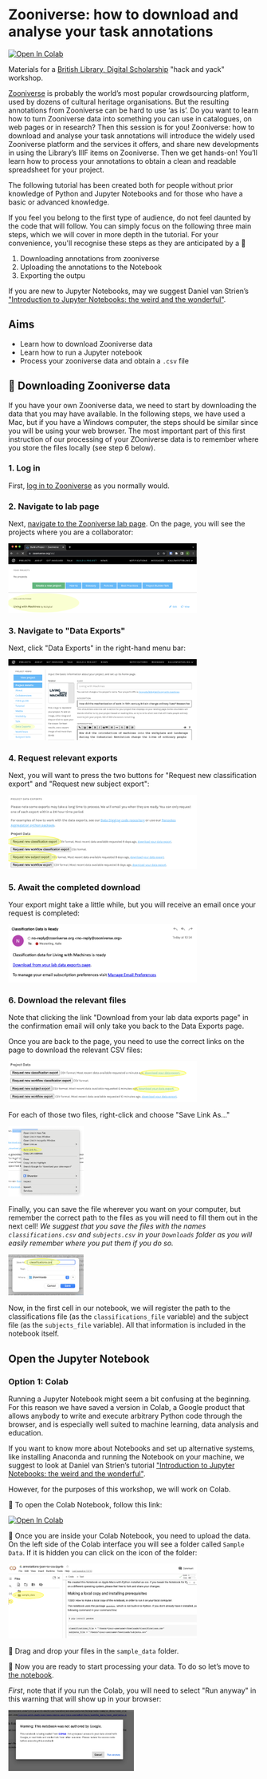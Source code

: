 # Zooniverse: how to download and analyse your task annotations

[![Open In Colab](https://colab.research.google.com/assets/colab-badge.svg)](https://colab.research.google.com/github/Living-with-machines/zooniverse-analysis-workshop/blob/main/process-zooniverse-data.ipynb)

<!-- TODO: insert DOI -->

Materials for a [British Library, Digital Scholarship](https://bl.uk/digital) "hack and yack" workshop.

[Zooniverse](https://www.zooniverse.org/) is probably the world’s most popular crowdsourcing platform, used by dozens of cultural heritage organisations. But the resulting annotations from Zooniverse can be hard to use ‘as is’. Do you want to learn how to turn Zooniverse data into something you can use in catalogues, on web pages or in research? Then this session is for you! Zooniverse: how to download and analyse your task annotations will introduce the widely used Zooniverse platform and the services it offers, and share new developments in using the Library’s IIIF items on Zooniverse. Then we get hands-on! You’ll learn how to process your annotations to obtain a clean and readable spreadsheet for your project.

The following tutorial has been created both for people without prior knowledge of Python and Jupyter Notebooks and for those who have a basic or advanced knowledge. 

If you feel you belong to the first type of audience, do not feel daunted by the code that will follow. You can simply focus on the following three main steps, which we will cover in more depth in the tutorial.
For your convenience, you'll recognise these steps as they are anticipated by a :pushpin:

1. Downloading annotations from zooniverse
2. Uploading the annotations to the Notebook
3. Exporting the outpu



If you are new to Jupyter Notebooks, may we suggest Daniel van Strien’s ["Introduction to Jupyter Notebooks: the weird and the wonderful"](https://github.com/Living-with-machines/Jupyter-Notebooks-The-Weird-and-Wonderful).

## Aims

* Learn how to download Zooniverse data
* Learn how to run a Jupyter notebook
* Process your zooniverse data and obtain a `.csv` file

## :pushpin: Downloading Zooniverse data

If you have your own Zooniverse data, we need to start by downloading the data that you may have available. In the following steps, we have used a Mac, but if you have a Windows computer, the steps should be similar since you will be using your web browser. The most important part of this first instruction of our processing of your ZOoniverse data is to remember where you store the files locally (see step 6 below).

### 1. Log in

First, [log in to Zooniverse](https://www.zooniverse.org/accounts/sign-in) as you normally would.

### 2. Navigate to lab page

Next, [navigate to the Zooniverse lab page](https://www.zooniverse.org/lab). On the page, you will see the projects where you are a collaborator:

<img src="images/1-zooniverse-lab.png?raw=true" alt="A screenshot of the Zooniverse lab page" style="max-width:75%;" title="Screenshot of Zooniverse lab page" />

### 3. Navigate to "Data Exports"

Next, click "Data Exports" in the right-hand menu bar:

<img src="images/2-data-exports.png?raw=true" alt="A screenshot that shows where in the right-hand menu bar you will find the Data Exports option" style="max-width:75%;" title="Screenshot of Zooniverse lab splash page" />

### 4. Request relevant exports

Next, you will want to press the two buttons for "Request new classification export" and "Request new subject export":

<img src="images/3-data-exports-requests.png?raw=true" alt="A screenshot that shows the relevant buttons to press on the Zooniverse Data Exports page" style="max-width:75%;" title="Screenshot of Zooniverse Data Exports page" />

### 5. Await the completed download

Your export might take a little while, but you will receive an email once your request is completed:

<img src="images/4-confirmation-email.png?raw=true" alt="A screenshot that shows the confirmation email received when data export request has been completed" style="max-width:75%;" title="Screenshot of the confirmation email" />

### 6. Download the relevant files

Note that clicking the link "Download from your lab data exports page" in the confirmation email will only take you back to the Data Exports page.

Once you are back to the page, you need to use the correct links on the page to download the relevant CSV files:

<img src="images/5-request-completed.png?raw=true" alt="A screenshot that shows the data export request completed on the Data Exports page" style="max-width:75%;" title="Screenshot of the Data Exports page with the relevant links" />

For each of those two files, right-click and choose "Save Link As..."

<img src="images/6-save-link-as.png?raw=true" alt="A screenshot that shows the popup menu to save CSV file from your browser in the correct directory" style="max-width:30%;" title="Screenshot of the menu that shows the option Save Link As..." />

Finally, you can save the file wherever you want on your computer, but remember the correct path to the files as you will need to fill them out in the next cell! _We suggest that you save the files with the names `classifications.csv` and `subjects.csv` in your `Downloads` folder as you will easily remember where you put them if you do so._

<img src="images/7-rename.png?raw=true" alt="A screenshot that shows the renaming process of the CSV file" style="max-width:30%;" title="Screenshot of the download file dialog" />

Now, in the first cell in our notebook, we will register the path to the classifications file (as the `classifications_file` variable) and the subject file (as the `subjects_file` variable). All that information is included in the notebook itself.

## Open the Jupyter Notebook

### Option 1: Colab

Running a Jupyter Notebook might seem a bit confusing at the beginning. For this reason we have saved a version in Colab, a Google product that allows anybody to write and execute arbitrary Python code through the browser, and is especially well suited to machine learning, data analysis and education.

If you want to know more about Notebooks and set up alternative systems, like installing Anaconda and running the Notebook on your machine, we suggest to look at Daniel van Strien’s tutorial ["Introduction to Jupyter Notebooks: the weird and the wonderful"](https://github.com/Living-with-machines/Jupyter-Notebooks-The-Weird-and-Wonderful).

However, for the purposes of this workshop, we will work on Colab.

:pushpin: To open the Colab Notebook, follow this link:

[![Open In Colab](https://colab.research.google.com/assets/colab-badge.svg)](https://colab.research.google.com/github/Living-with-machines/zooniverse-analysis-workshop/blob/main/process-zooniverse-data.ipynb)

:pushpin: Once you are inside your Colab Notebook, you need to upload the data. On the left side of the Colab interface you will see a folder called `Sample Data`. If it is hidden you can click on the icon of the folder:

<img src="images/8-colab-upload.png?raw=true" alt="A screenshot that shows where to drag the files in the colab interface" style="max-width:75%;" title="Screenshot of the colab interface and where to upload the files." />

:pushpin: Drag and drop your files in the `sample_data` folder.

:pushpin: Now you are ready to start processing your data. To do so let’s move to [the notebook](https://colab.research.google.com/github/Living-with-machines/zooniverse-analysis-workshop/blob/main/process-zooniverse-data.ipynb).

_First_, note that if you run the Colab, you will need to select "Run anyway" in this warning that will show up in your browser:

<img src="images/9-colab-warning.png?raw=true" alt="A screenshot that shows the warning message displayed by Google Colab" style="max-width:50%;" title="Screenshot of Colab's warning dialog" />

<!--
### Option 2: On your own computer

TODO: Write intro + expand list below. Note that this is a little bit more involved and requires a pre-existing installation of Jupyter Notebooks and Python on your computer. As suggested by @mialondon in PR #3

1. Terminal: Clone repository + `cd` (note what @mialondon suggested in #4 that we may need specific instructions for mac/Windows here)
2. Move your classifications + subjects into the folder (or know where they are located on your computer)
3. `jupyter notebook` command
4. Now, you are ready to start processing your data.
-->
